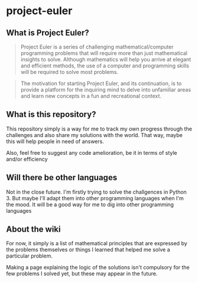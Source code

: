 # project-euler

## What is Project Euler?

> Project Euler is a series of challenging mathematical/computer programming problems that will require more than just mathematical insights to solve. Although mathematics will help you arrive at elegant and efficient methods, the use of a computer and programming skills will be required to solve most problems.

> The motivation for starting Project Euler, and its continuation, is to provide a platform for the inquiring mind to delve into unfamiliar areas and learn new concepts in a fun and recreational context.

## What is this repository?
This repository simply is a way for me to track my own progress through the challenges and also share my solutions with the world. That way, maybe this will help people in need of answers.

Also, feel free to suggest any code amelioration, be it in terms of style and/or efficiency

## Will there be other languages
Not in the close future. I'm firstly trying to solve the challgences in Python 3. But maybe I'll adapt them into other programming languages when I'm the mood. It will be a good way for me to dig into other programming languages

## About the wiki
For now, it simply is a list of mathematical principles that are expressed by the problems themselves or things I learned that helped me solve a particular problem.

Making a page explaining the logic of the solutions isn't compulsory for the few problems I solved yet, but these may appear in the future.
